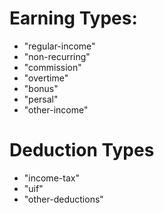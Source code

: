 # Earning Types:
- "regular-income"
- "non-recurring"
- "commission"
- "overtime"
- "bonus"
- "persal"
- "other-income"

# Deduction Types
- "income-tax"
- "uif"
- "other-deductions"

